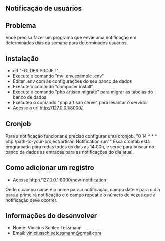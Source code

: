 ## Notificação de usuários

## Problema
Você precisa fazer um programa que envie uma notificação em determinados dias da semana para determinados
usuários.

## Instalação
- cd "FOLDER PROJET"
- Execute o comando "mv .env.example .env"
- Editar .env com as configurações do seu banco de dados
- Execute o comando "composer install"
- Execute o comando "php artisan migrate" para migrar as tabelas do banco de dados
- Executeo o comando "php artisan serve" para levantar o servidor 
- Acesse a url http://127.0.0.1:8000/

## Cronjob
Para a notificação funcionar é preciso configurar uma cronjob.
"0 14 * * * php /path-to-your-project/artisan Notification:run""
Essa crontab está programada para rodas todos os dias as 14:00h, e serve para buscar no banco de dados as entradas para as notificações do dia atual.

## Como adicionar um registro
- Acesse http://127.0.0.1:8000/new-notification

Onde o campo name é o nome para a notificação, campo date é para o dia para a primeira notificação e o campo repeat é o número de vezes que a notificação deve ocorrer.

## Informações do desenvolver
- Nome: Vinícius Schlee Tessmann
- Email: viniciusschleetessmann@gmail.com